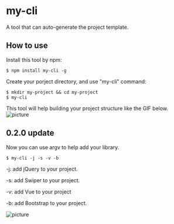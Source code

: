 # my-cli
A tool that can auto-generate the project template.
## How to use
Install this tool by npm:
```
$ npm install my-cli -g
```
Create your porject directory, and use "my-cli" command:
```
$ mkdir my-project && cd my-project
$ my-cli
```
This tool will help building your project structure like the GIF below.
![picture](http://ooqymz3vm.bkt.clouddn.com/cli1.gif)

## 0.2.0 update
Now you can use argv to help add your library.
```
$ my-cli -j -s -v -b
```
-j: add jQuery to your project.

-s: add Swiper to your project.

-v: add Vue to your project

-b: add Bootstrap to your project.

![picture](http://ooqymz3vm.bkt.clouddn.com/cli2.png)
